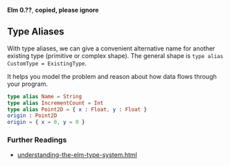 **Elm 0.??**, **copied, please ignore** 

## Type Aliases

With type aliases, we can give a convenient alternative name for another existing type (primitive or complex shape). The general shape is `type alias CustomType = ExistingType`. 

It helps you model the problem and reason about how data flows through your program.


```elm
type alias Name = String
type alias IncrementCount = Int
type alias Point2D = { x : Float, y : Float }
origin : Point2D
origin = { x = 0, y = 0 }
```



### Further Readings

* [understanding-the-elm-type-system.html](http://www.adamwaselnuk.com/elm/2016/05/27/understanding-the-elm-type-system.html)
